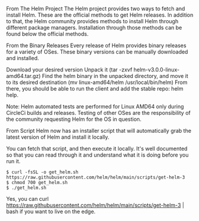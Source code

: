From The Helm Project
The Helm project provides two ways to fetch and install Helm. These are the official methods to get Helm releases. In addition to that, the Helm community provides methods to install Helm through different package managers. Installation through those methods can be found below the official methods.

From the Binary Releases
Every release of Helm provides binary releases for a variety of OSes. These binary versions can be manually downloaded and installed.

Download your desired version
Unpack it (tar -zxvf helm-v3.0.0-linux-amd64.tar.gz)
Find the helm binary in the unpacked directory, and move it to its desired destination (mv linux-amd64/helm /usr/local/bin/helm)
From there, you should be able to run the client and add the stable repo: helm help.

Note: Helm automated tests are performed for Linux AMD64 only during CircleCi builds and releases. Testing of other OSes are the responsibility of the community requesting Helm for the OS in question.

From Script
Helm now has an installer script that will automatically grab the latest version of Helm and install it locally.

You can fetch that script, and then execute it locally. It's well documented so that you can read through it and understand what it is doing before you run it.

```
$ curl -fsSL -o get_helm.sh https://raw.githubusercontent.com/helm/helm/main/scripts/get-helm-3
$ chmod 700 get_helm.sh
$ ./get_helm.sh
```

Yes, you can curl https://raw.githubusercontent.com/helm/helm/main/scripts/get-helm-3 | bash if you want to live on the edge.